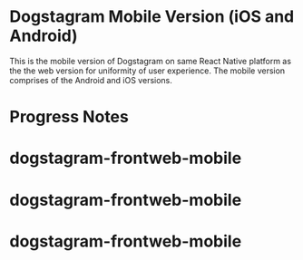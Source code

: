 # Dogstagram Mobile Version (iOS and Android)

This is the mobile version of Dogstagram on same React Native platform as the the web version for uniformity of user experience. The mobile version comprises of the Android and iOS versions. 

# Progress Notes


# dogstagram-frontweb-mobile
# dogstagram-frontweb-mobile
# dogstagram-frontweb-mobile
